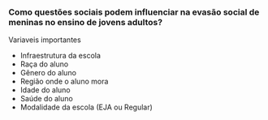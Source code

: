 ### Como questões sociais podem influenciar na evasão social de meninas no ensino de jovens adultos?


Variaveis importantes 

* Infraestrutura da escola
* Raça do aluno
* Gênero do aluno
* Região onde o aluno mora
* Idade do aluno
* Saúde do aluno
* Modalidade da escola (EJA ou Regular)
